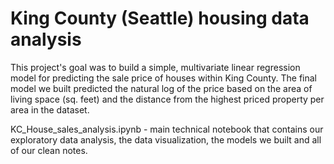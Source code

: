 # King County (Seattle) housing data analysis

This project's goal was to build a simple, multivariate linear regression model for predicting the sale price of houses within King County. The final model we built predicted the natural log of the price based on the area of living space (sq. feet) and the distance from the highest priced property per area in the dataset.

KC_House_sales_analysis.ipynb - main technical notebook that contains our exploratory data analysis, the data visualization, the models we built and all of our clean notes. 
